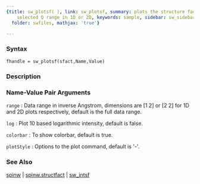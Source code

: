 ```yaml
---
{title: sw_plotsf( ), link: sw_plotsf, summary: plots the structure factor in the
    selected Q range in 1D or 2D, keywords: sample, sidebar: sw_sidebar, permalink: sw_plotsf.html,
  folder: swfiles, mathjax: 'true'}

---
```


### Syntax

`fhandle = sw_plotsf(sfact,Name,Value)`

### Description



### Name-Value Pair Arguments

`range`
: Data range in inverse Angstrom, dimensions are [1 2] or [2 2]
  for 1D and 2D plots respectively, default is the full data
  range.

`log`
: Plot 10 based logarithmic intensity, default is false.

`colorbar`
: To show colorbar, default is true.

`plotStyle`
: Options to the plot command, default is '-'.

### See Also

[spinw](spinw.html) \| [spinw.structfact](spinw_structfact.html) \| [sw_intsf](sw_intsf.html)

